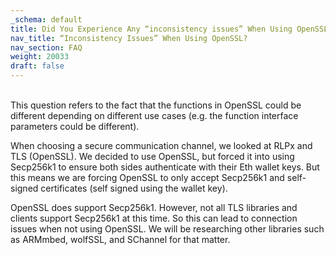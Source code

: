 ```yaml
---
_schema: default
title: Did You Experience Any “inconsistency issues” When Using OpenSSL?
nav_title: “Inconsistency Issues” When Using OpenSSL?
nav_section: FAQ
weight: 20033
draft: false
---
```

<br>This question refers to the fact that the functions in OpenSSL could be different depending on different use cases (e.g. the function interface parameters could be different).

When choosing a secure communication channel, we looked at RLPx and TLS (OpenSSL). We decided to use OpenSSL, but forced it into using Secp256k1 to ensure both sides authenticate with their Eth wallet keys. But this means we are forcing OpenSSL to only accept Secp256k1 and self-signed certificates (self signed using the wallet key).

OpenSSL does support Secp256k1. However, not all TLS libraries and clients support Secp256k1 at this time. So this can lead to connection issues when not using OpenSSL. We will be researching other libraries such as ARMmbed, wolfSSL, and SChannel for that matter.